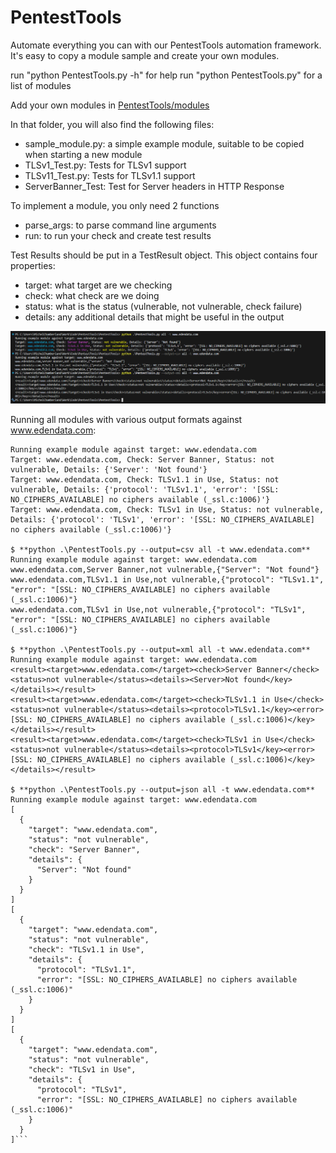 # PentestTools

Automate everything you can with our PentestTools automation framework. It's easy to copy a module sample and create your own modules.

run "python PentestTools.py -h" for help
run "python PentestTools.py" for a list of modules

Add your own modules in [PentestTools/modules](https://github.com/integsec/PentestTools/tree/main/PentestTools/modules)

In that folder, you will also find the following files:
- sample_module.py: a simple example module, suitable to be copied when starting a new module
- TLSv1_Test.py: Tests for TLSv1 support
- TLSv11_Test.py: Tests for TLSv1.1 support
- ServerBanner_Test: Test for Server headers in HTTP Response

To implement a module, you only need 2 functions
- parse_args: to parse command line arguments
- run: to run your check and create test results

Test Results should be put in a TestResult object. This object contains four properties:
- target: what target are we checking
- check: what check are we doing
- status: what is the status (vulnerable, not vulnerable, check failure)
- details: any additional details that might be useful in the output

![image](PT.PNG)

Running all modules with various output formats against www.edendata.com:

```$ **python .\PentestTools.py all -t www.edendata.com**
Running example module against target: www.edendata.com
Target: www.edendata.com, Check: Server Banner, Status: not vulnerable, Details: {'Server': 'Not found'}
Target: www.edendata.com, Check: TLSv1.1 in Use, Status: not vulnerable, Details: {'protocol': 'TLSv1.1', 'error': '[SSL: NO_CIPHERS_AVAILABLE] no ciphers available (_ssl.c:1006)'}
Target: www.edendata.com, Check: TLSv1 in Use, Status: not vulnerable, Details: {'protocol': 'TLSv1', 'error': '[SSL: NO_CIPHERS_AVAILABLE] no ciphers available (_ssl.c:1006)'}

$ **python .\PentestTools.py --output=csv all -t www.edendata.com**
Running example module against target: www.edendata.com
www.edendata.com,Server Banner,not vulnerable,{"Server": "Not found"}
www.edendata.com,TLSv1.1 in Use,not vulnerable,{"protocol": "TLSv1.1", "error": "[SSL: NO_CIPHERS_AVAILABLE] no ciphers available (_ssl.c:1006)"}
www.edendata.com,TLSv1 in Use,not vulnerable,{"protocol": "TLSv1", "error": "[SSL: NO_CIPHERS_AVAILABLE] no ciphers available (_ssl.c:1006)"}

$ **python .\PentestTools.py --output=xml all -t www.edendata.com**
Running example module against target: www.edendata.com
<result><target>www.edendata.com</target><check>Server Banner</check><status>not vulnerable</status><details><Server>Not found</key></details></result>
<result><target>www.edendata.com</target><check>TLSv1.1 in Use</check><status>not vulnerable</status><details><protocol>TLSv1.1</key><error>[SSL: NO_CIPHERS_AVAILABLE] no ciphers available (_ssl.c:1006)</key></details></result>
<result><target>www.edendata.com</target><check>TLSv1 in Use</check><status>not vulnerable</status><details><protocol>TLSv1</key><error>[SSL: NO_CIPHERS_AVAILABLE] no ciphers available (_ssl.c:1006)</key></details></result>

$ **python .\PentestTools.py --output=json all -t www.edendata.com**
Running example module against target: www.edendata.com
[
  {
    "target": "www.edendata.com",
    "status": "not vulnerable",
    "check": "Server Banner",
    "details": {
      "Server": "Not found"
    }
  }
]
[
  {
    "target": "www.edendata.com",
    "status": "not vulnerable",
    "check": "TLSv1.1 in Use",
    "details": {
      "protocol": "TLSv1.1",
      "error": "[SSL: NO_CIPHERS_AVAILABLE] no ciphers available (_ssl.c:1006)"
    }
  }
]
[
  {
    "target": "www.edendata.com",
    "status": "not vulnerable",
    "check": "TLSv1 in Use",
    "details": {
      "protocol": "TLSv1",
      "error": "[SSL: NO_CIPHERS_AVAILABLE] no ciphers available (_ssl.c:1006)"
    }
  }
]```
